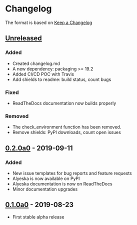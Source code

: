 # Changelog

The format is based on [Keep a Changelog](https://keepachangelog.com/en/1.0.0/)

## [Unreleased]

### Added

- Created changelog.md
- A new dependency: packaging >= 19.2
- Added CI/CD POC with Travis
- Add shields to readme: build status, count bugs

### Fixed

- ReadTheDocs documentation now builds properly

### Removed

- The check_environment function has been removed.
- Remove shields: PyPI downloads, count open issues

## [0.2.0a0] - 2019-09-11

### Added

- New issue templates for bug reports and feature requests
- Alyeska is now available on PyPI
- Alyeska documentation is now on ReadTheDocs
- Minor documentation upgrades

## [0.1.0a0] - 2019-08-23

- First stable alpha release

[Unreleased]: https://github.com/Dynatrace/alyeska/tree/master
[0.2.0a0]: https://github.com/Dynatrace/alyeska/tree/v0.2.0a
[0.1.0a0]: https://github.com/Dynatrace/alyeska/tree/v0.1.0a
